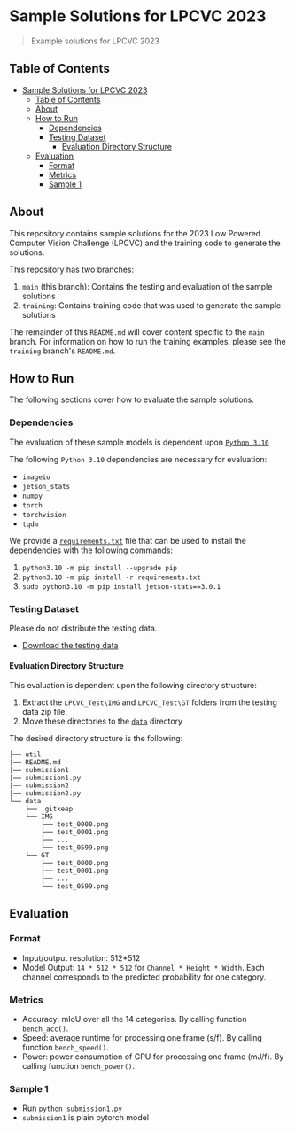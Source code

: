 # Sample Solutions for LPCVC 2023

> Example solutions for LPCVC 2023

## Table of Contents

- [Sample Solutions for LPCVC 2023](#sample-solutions-for-lpcvc-2023)
  - [Table of Contents](#table-of-contents)
  - [About](#about)
  - [How to Run](#how-to-run)
    - [Dependencies](#dependencies)
    - [Testing Dataset](#testing-dataset)
      - [Evaluation Directory Structure](#evaluation-directory-structure)
  - [Evaluation](#evaluation)
    - [Format](#format)
    - [Metrics](#metrics)
    - [Sample 1](#sample-1)

## About

This repository contains sample solutions for the 2023 Low Powered Computer
Vision Challenge (LPCVC) and the training code to generate the solutions.

This repository has two branches:

1. `main` (this branch): Contains the testing and evaluation of the sample
   solutions
1. `training`: Contains training code that was used to generate the sample
   solutions

The remainder of this `README.md` will cover content specific to the `main`
branch. For information on how to run the training examples, please see the
`training` branch's `README.md`.

## How to Run

The following sections cover how to evaluate the sample solutions.

### Dependencies

The evaluation of these sample models is dependent upon
[`Python 3.10`](https://www.python.org/downloads/release/python-3109/)

The following `Python 3.10` dependencies are necessary for evaluation:

- `imageio`
- `jetson_stats`
- `numpy`
- `torch`
- `torchvision`
- `tqdm`

We provide a [`requirements.txt`](requirements.txt) file that can be used to
install the dependencies with the following commands:

1. `python3.10 -m pip install --upgrade pip`
1. `python3.10 -m pip install -r requirements.txt`
1. `sudo python3.10 -m pip install jetson-stats==3.0.1`

### Testing Dataset

Please do not distribute the testing data.

- [Download the testing data](https://drive.google.com/file/d/1cXHE2TKSqbl4u1haTGhBhwcUkt_RUhsl/view?usp=share_link)

#### Evaluation Directory Structure

This evaluation is dependent upon the following directory structure:

1. Extract the `LPCVC_Test\IMG` and `LPCVC_Test\GT` folders from the testing
   data zip file.
1. Move these directories to the [`data`](data/) directory

The desired directory structure is the following:

```shell
├── util
|── README.md
|── submission1
|── submission1.py
|── submission2
|── submission2.py
└── data
    └── .gitkeep
    └── IMG
        ├── test_0000.png
        ├── test_0001.png
        ├── ...
        └── test_0599.png
    └── GT
        ├── test_0000.png
        ├── test_0001.png
        ├── ...
        └── test_0599.png
```

## Evaluation

### Format

- Input/output resolution: 512\*512
- Model Output: `14 * 512 * 512` for `Channel * Height * Width`. Each channel
  corresponds to the predicted probability for one category.

### Metrics

- Accuracy: mIoU over all the 14 categories. By calling function `bench_acc()`.
- Speed: average runtime for processing one frame (s/f). By calling function
  `bench_speed()`.
- Power: power consumption of GPU for processing one frame (mJ/f). By calling
  function `bench_power()`.

<!-- ## Submission

> NOTE: These are subject to change prior to the competition starting

For a submission *MODEL*, there are should be

- *MODEL.py*: a formatted file for performing evaluation
- *MODEL*: a folder containing related model files, weights, etc. -->

### Sample 1

- Run `python submission1.py`
- `submission1` is plain pytorch model

<!-- ### Sample-2 (We will provide this as the exemplar solution)

- Run `python submission2.py`
- `submission2` is tenorRT model converted from Sample-1. -->
